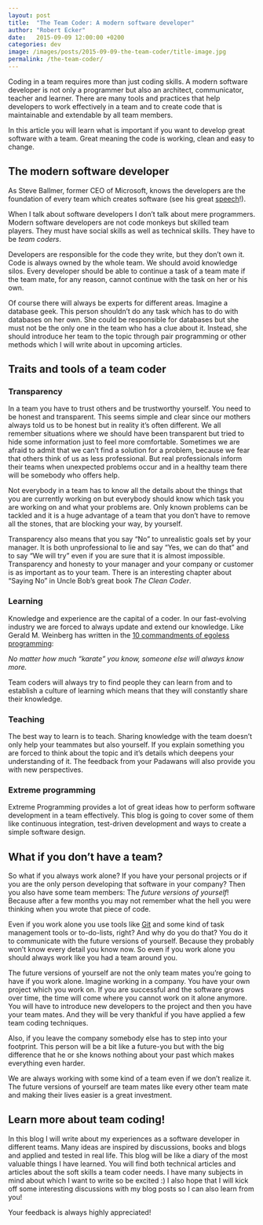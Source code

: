 ```yaml
---
layout: post
title:  "The Team Coder: A modern software developer"
author: "Robert Ecker"
date:   2015-09-09 12:00:00 +0200
categories: dev
image: /images/posts/2015-09-09-the-team-coder/title-image.jpg
permalink: /the-team-coder/
---
```


Coding in a team requires more than just coding skills. A modern software developer is not only a programmer but also an architect, communicator, teacher and learner. There are many tools and practices that help developers to work effectively in a team and to create code that is maintainable and extendable by all team members.

In this article you will learn what is important if you want to develop great software with a team. Great meaning the code is working, clean and easy to change.

## The modern software developer
As Steve Ballmer, former CEO of Microsoft, knows the developers are the foundation of every team which creates software (see his great [speech](https://www.youtube.com/watch?v=Vhh_GeBPOhs)!).

When I talk about software developers I don’t talk about mere programmers. Modern software developers are not code monkeys but skilled team players. They must have social skills as well as technical skills. They have to be *team coders*.

Developers are responsible for the code they write, but they don’t own it. Code is always owned by the whole team. We should avoid knowledge silos. Every developer should be able to continue a task of a team mate if the team mate, for any reason, cannot continue with the task on her or his own.

Of course there will always be experts for different areas. Imagine a database geek. This person shouldn’t do any task which has to do with databases on her own. She could be responsible for databases but she must not be the only one in the team who has a clue about it. Instead, she should introduce her team to the topic through pair programming or other methods which I will write about in upcoming articles.

## Traits and tools of a team coder

### Transparency
In a team you have to trust others and be trustworthy yourself. You need to be honest and transparent. This seems simple and clear since our mothers always told us to be honest but in reality it’s often different. We all remember situations where we should have been transparent but tried to hide some information just to feel more comfortable. Sometimes we are afraid to admit that we can’t find a solution for a problem, because we fear that others think of us as less professional. But real professionals inform their teams when unexpected problems occur and in a healthy team there will be somebody who offers help.

Not everybody in a team has to know all the details about the things that you are currently working on but everybody should know which task you are working on and what your problems are. Only known problems can be tackled and it is a huge advantage of a team that you don’t have to remove all the stones, that are blocking your way, by yourself.

Transparency also means that you say “No” to unrealistic goals set by your manager. It is both unprofessional to lie and say “Yes, we can do that” and to say “We will try” even if you are sure that it is almost impossible. Transparency and honesty to your manager and your company or customer is as important as to your team. There is an interesting chapter about “Saying No” in Uncle Bob’s great book *The Clean Coder*.

### Learning
Knowledge and experience are the capital of a coder. In our fast-evolving industry we are forced to always update and extend our knowledge. Like Gerald M. Weinberg has written in the [10 commandments of egoless programming](http://blog.codinghorror.com/the-ten-commandments-of-egoless-programming/):

*No matter how much “karate” you know, someone else will always know more.*

Team coders will always try to find people they can learn from and to establish a culture of learning which means that they will constantly share their knowledge.

### Teaching
The best way to learn is to teach. Sharing knowledge with the team doesn’t only help your teammates but also yourself. If you explain something you are forced to think about the topic and it’s details which deepens your understanding of it. The feedback from your Padawans will also provide you with new perspectives.

### Extreme programming
Extreme Programming provides a lot of great ideas how to perform software development in a team effectively. This blog is going to cover some of them like continuous integration, test-driven development and ways to create a simple software design.

## What if you don’t have a team?

So what if you always work alone? If you have your personal projects or if you are the only person developing that software in your company? Then you also have some team members: The *future versions of yourself*! Because after a few months you may not remember what the hell you were thinking when you wrote that piece of code.

Even if you work alone you use tools like [Git](https://git-scm.com/) and some kind of task management tools or to-do-lists, right? And why do you do that? You do it to communicate with the future versions of yourself. Because they probably won’t know every detail you know now. So even if you work alone you should always work like you had a team around you.

The future versions of yourself are not the only team mates you’re going to have if you work alone. Imagine working in a company. You have your own project which you work on. If you are successful and the software grows over time, the time will come where you cannot work on it alone anymore. You will have to introduce new developers to the project and then you have your team mates. And they will be very thankful if you have applied a few team coding techniques.

Also, if you leave the company somebody else has to step into your footprint. This person will be a bit like a future-you but with the big difference that he or she knows nothing about your past which makes everything even harder.

We are always working with some kind of a team even if we don’t realize it. The future versions of yourself are team mates like every other team mate and making their lives easier is a great investment.

## Learn more about team coding!
In this blog I will write about my experiences as a software developer in different teams. Many ideas are inspired by discussions, books and blogs and applied and tested in real life. This blog will be like a diary of the most valuable things I have learned. You will find both technical articles and articles about the soft skills a team coder needs. I have many subjects in mind about which I want to write so be excited :) I also hope that I will kick off some interesting discussions with my blog posts so I can also learn from you!

Your feedback is always highly appreciated!
